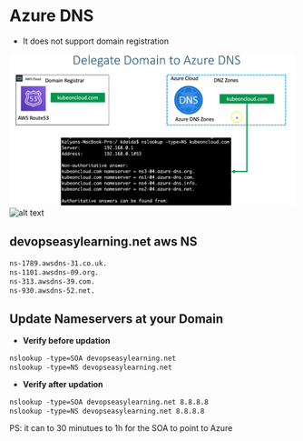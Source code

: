 # Azure DNS
- It does not support domain registration

![alt text](image.png)
![alt text](image-1.png)

## devopseasylearning.net aws NS
```
ns-1789.awsdns-31.co.uk.
ns-1101.awsdns-09.org.
ns-313.awsdns-39.com.
ns-930.awsdns-52.net.
```

## Update Nameservers at your Domain 
- **Verify before updation**
```
nslookup -type=SOA devopseasylearning.net
nslookup -type=NS devopseasylearning.net
```

- **Verify after updation**
```
nslookup -type=SOA devopseasylearning.net 8.8.8.8
nslookup -type=NS devopseasylearning.net 8.8.8.8
```
PS: it can to 30 minutues to 1h for the SOA to point to Azure


